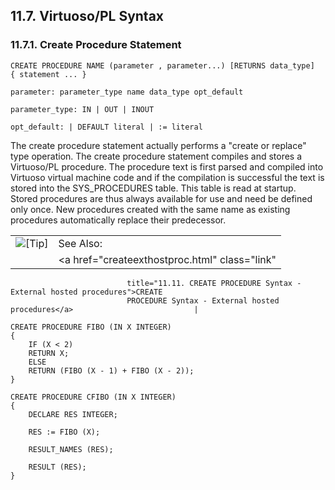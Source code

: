 <div>

<div>

<div>

<div>

## 11.7. Virtuoso/PL Syntax

</div>

</div>

</div>

<div>

<div>

<div>

<div>

### 11.7.1. Create Procedure Statement

</div>

</div>

</div>

``` programlisting
CREATE PROCEDURE NAME (parameter , parameter...) [RETURNS data_type]
{ statement ... }

parameter: parameter_type name data_type opt_default

parameter_type: IN | OUT | INOUT

opt_default: | DEFAULT literal | := literal
```

The create procedure statement actually performs a "create or replace"
type operation. The create procedure statement compiles and stores a
Virtuoso/PL procedure. The procedure text is first parsed and compiled
into Virtuoso virtual machine code and if the compilation is successful
the text is stored into the SYS_PROCEDURES table. This table is read at
startup. Stored procedures are thus always available for use and need be
defined only once. New procedures created with the same name as existing
procedures automatically replace their predecessor.

<div>

|                            |                                                                            |
|:--------------------------:|:---------------------------------------------------------------------------|
| ![\[Tip\]](images/tip.png) | See Also:                                                                  |
|                            | <a href="createexthostproc.html" class="link"                              
                              title="11.11. CREATE PROCEDURE Syntax - External hosted procedures">CREATE  
                              PROCEDURE Syntax - External hosted procedures</a>                           |

</div>

``` screen
CREATE PROCEDURE FIBO (IN X INTEGER)
{
    IF (X < 2)
    RETURN X;
    ELSE
    RETURN (FIBO (X - 1) + FIBO (X - 2));
}

CREATE PROCEDURE CFIBO (IN X INTEGER)
{
    DECLARE RES INTEGER;

    RES := FIBO (X);

    RESULT_NAMES (RES);

    RESULT (RES);
}
```

</div>

</div>
